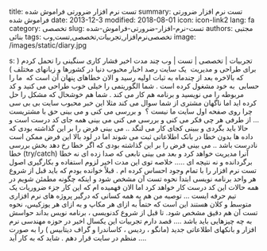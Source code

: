 title: تست نرم افزار  ضرورتی فراموش شده
summary: تست نرم افزار  ضرورتی فراموش شده
date: 2013-12-3
modified: 2018-08-01
icon:  icon-link2
lang: fa
category: تخصصی
slug: تست-نرم-افزار-ضرورتی-فراموش-شده
authors: مجتبی بنائی
tags: تخصصی‌نرم‌افزار,تجربیات,تخصصی,تست,وب
image: /images/static/diary.jpg

s: تجربیات | تخصصی | تست | وب چند مدت اخیر فشار کاری سنگینی را تحمل کردم ( برای طراحی و مدیریت  یک سایت رصد اخبار محبوب دنیا در کشورها و زبانهای مختلف ) که بالاخره بعد از چندماه به ثبات اولیه رسید و الان خطاهای پنهان آن است که  ما را حسابی  به خود مشغول کرده است .  شما الگوریتمی را خیلی خوب طراحی می کنید و کد مربوطه را می نویسید و برنامه هم کار می کند . شما هم خوشحال که مشکل را حل کرده اید اما ناگهان مشتری از شما سوال می کند مثلا این خبر محبوب سایت بی بی سی چرا روی صفحه اول سایت ما نیست ؟  و بررسی می کنی و می بینی حق با مشتریست ... از طرفی هر چی فکر می کنی و بررسی می کنی می بینی همه جای کد درست است و حالا باید بگردی و ببینی کجای کار می لنگد ..  می بینی فرض را بر این گذاشته بودی که داده ها بدون خطا در بانک اطلاعاتی ثبت می شوند اما در لود بالا این فرض ممکن است نادرست باشد .. می بینی فرض را بر این گذاشته بودی که اگر خطا رخ دهد بخش بررسی خطا (try/catch) آنرا مدیریت خواهد کرد و بعد می بینی تابعی که صدا زده ای نه خطا برگردانده و نه نتیجه ای ..... خلاصه توی این مدت اخیر لزوم استفاده و بکارگیری اصول تست نرم افزار را با تمام وجود احساس کرده ام .  قبلاً خوانده بودم که باید قبل از شروع هر واحد برنامه نویسی ابتدا نحوه تست آن مشخص شود و اینکه چگونه مطمئن شویم در همه حالات این کد درست کار خواهد کرد اما الان فهمیده ام که این کار جزء ضروریات یک تیم حرفه ایست ...  توصیه من هم به همه کسانی که درگیر پروژه های نرم افزاری متوسط و کلان هستند این است که حتماً به ازای هر مکاپ و به ازای هر یوزکیس، نحوه تست آن هم دقیق مشخص شود. تا قبل از شروع کدنویسی ، برنامه نویس بداند حواسش به چه چیزهایی باید باشد ....  قصد دارم تجربیات این یکسال اخیر در حوزه مهندسی نرم افزار و بانکهای اطلاعاتی جدید (مانگو ، ردیس ، کاساندرا و گراف دیتابیس ) را به صورت منظم در سایت قرار دهم . شاید که به کار آید ....
